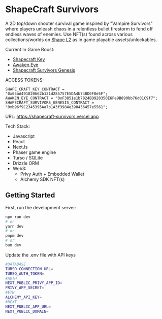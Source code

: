 # ShapeCraft Survivors

A 2D top/down shooter survival game inspired by "Vampire Survivors" where players unleash chaos in a relentless bullet firestorm to fend off endless waves of enemies. Use NFT(s) found across various collections/worlds on [Shape L2](https://shape.network/) as in game playable assets/unlockables.

Current In Game Boost:

- [Shapecraft Key](https://highlight.xyz/mint/shape:0x05aA491820662b131d285757E5DA4b74BD0F0e5F:31b18ae4b8b0b0be466ec33560d51935)
- [Awaken Eye](https://highlight.xyz/mint/shape:0xF3851e1b7824BD920350E6Fe9B890bb76d01C9f7)
- [Shapecraft Survivors Genesis](https://highlight.xyz/mint/shape:0xb96f9C2345395Aa7b1A3f3984e398436457e5561)

ACCESS TOKENS:

```
SHAPE_CRAFT_KEY_CONTRACT = "0x05aA491820662b131d285757E5DA4b74BD0F0e5F";
AWAKEN_EYE_CONTRACT = "0xF3851e1b7824BD920350E6Fe9B890bb76d01C9f7";
SHAPECRAFT_SURVIVORS_GENESIS_CONTRACT = "0xb96f9C2345395Aa7b1A3f3984e398436457e5561";
```

URL: https://shapecraft-survivors.vercel.app

Tech Stack:

- Javascript
- React
- NextJs
- Phaser game engine
- Turso / SQLite
- Drizzle ORM
- Web3:
  - Privy Auth + Embedded Wallet
  - Alchemy SDK NFT(s)

## Getting Started

First, run the development server:

```bash
npm run dev
# or
yarn dev
# or
pnpm dev
# or
bun dev
```

Update the .env file with API keys

```bash
#DATABASE
TURSO_CONNECTION_URL=
TURSO_AUTH_TOKEN=
#AUTH
NEXT_PUBLIC_PRIVY_APP_ID=
PRIVY_APP_SECRET=
#ETH
ALCHEMY_API_KEY=
#NEXT
NEXT_PUBLIC_APP_URL=
NEXT_PUBLIC_DOMAIN=
```
